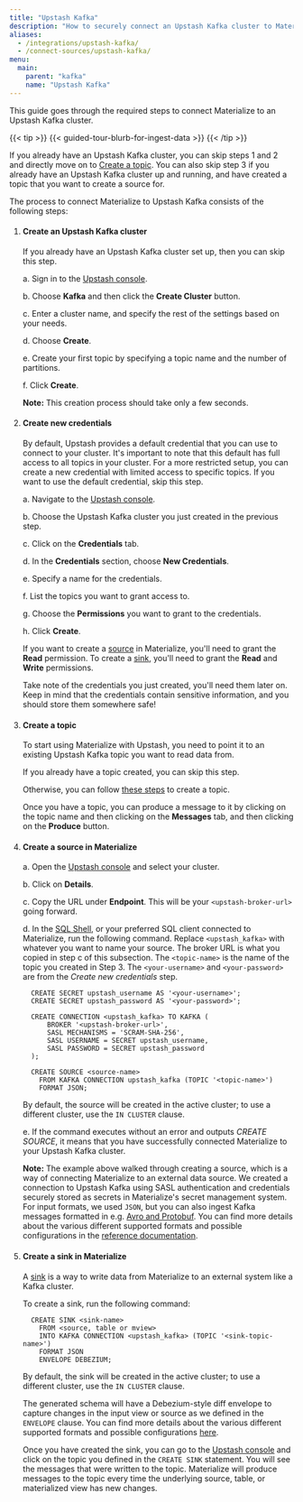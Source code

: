 ```yaml
---
title: "Upstash Kafka"
description: "How to securely connect an Upstash Kafka cluster to Materialize as a source or sink."
aliases:
  - /integrations/upstash-kafka/
  - /connect-sources/upstash-kafka/
menu:
  main:
    parent: "kafka"
    name: "Upstash Kafka"
---
```


[//]: # "TODO(morsapaes) The Kafka guides need to be rewritten for consistency
with the PostgreSQL ones."

This guide goes through the required steps to connect Materialize to an Upstash
Kafka cluster.

{{< tip >}}
{{< guided-tour-blurb-for-ingest-data >}}
{{< /tip >}}

If you already have an Upstash Kafka cluster, you can skip steps 1 and 2 and
directly move on to [Create a topic](#create-a-topic). You can also skip step 3
if you already have an Upstash Kafka cluster up and running, and have created a
topic that you want to create a source for.

The process to connect Materialize to Upstash Kafka consists of the following
steps:

1. #### Create an Upstash Kafka cluster

    If you already have an Upstash Kafka cluster set up, then you can skip this step.

    a. Sign in to the [Upstash console](https://console.upstash.com/login).

    b. Choose **Kafka** and then click the **Create Cluster** button.

    c. Enter a cluster name, and specify the rest of the settings based on your
    needs.

    d. Choose **Create**.

    e. Create your first topic by specifying a topic name and the number of
    partitions.

    f. Click **Create**.

    **Note:** This creation process should take only a few seconds.

2. #### Create new credentials

    By default, Upstash provides a default credential that you can use to
    connect to your cluster. It's important to note that this default has full
    access to all topics in your cluster. For a more restricted setup, you can
    create a new credential with limited access to specific topics. If you want
    to use the default credential, skip this step.

    a. Navigate to the [Upstash console](https://console.upstash.com/login).

    b. Choose the Upstash Kafka cluster you just created in the previous step.

    c. Click on the **Credentials** tab.

    d. In the **Credentials** section, choose **New Credentials**.

    e. Specify a name for the credentials.

    f. List the topics you want to grant access to.

    g. Choose the **Permissions** you want to grant to the credentials.

    h. Click **Create**.

    If you want to create a [source](/sql/create-source/kafka/) in Materialize,
    you'll need to grant the **Read** permission. To create a [sink](/sql/create-sink/kafka/),
    you'll need to grant the **Read** and **Write** permissions.

    Take note of the credentials you just created, you'll need them later on.
    Keep in mind that the credentials contain sensitive information, and you
    should store them somewhere safe!

3. #### Create a topic

    To start using Materialize with Upstash, you need to point it to an existing
    Upstash Kafka topic you want to read data from.

    If you already have a topic created, you can skip this step.

    Otherwise, you can follow [these steps](https://docs.upstash.com/kafka#create-a-topic)
    to create a topic.

    Once you have a topic, you can produce a message to it by clicking on the
    topic name and then clicking on the **Messages** tab, and then clicking on
    the **Produce** button.

4. #### Create a source in Materialize

    a. Open the [Upstash console](https://console.upstash.com/login) and select
    your cluster.

    b. Click on **Details**.

    c. Copy the URL under **Endpoint**. This will be your `<upstash-broker-url>`
    going forward.

    d. In the [SQL Shell](https://console.materialize.com/), or your preferred
    SQL client connected to Materialize, run the following command. Replace
    `<upstash_kafka>` with whatever you want to name your source. The broker
    URL is what you copied in step c of this subsection. The `<topic-name>` is
    the name of the topic you created in Step 3. The `<your-username>` and
    `<your-password>` are from the _Create new credentials_ step.

    ```mzsql
      CREATE SECRET upstash_username AS '<your-username>';
      CREATE SECRET upstash_password AS '<your-password>';

      CREATE CONNECTION <upstash_kafka> TO KAFKA (
          BROKER '<upstash-broker-url>',
          SASL MECHANISMS = 'SCRAM-SHA-256',
          SASL USERNAME = SECRET upstash_username,
          SASL PASSWORD = SECRET upstash_password
      );

      CREATE SOURCE <source-name>
        FROM KAFKA CONNECTION upstash_kafka (TOPIC '<topic-name>')
        FORMAT JSON;
    ```

    By default, the source will be created in the active cluster; to use a
    different cluster, use the `IN CLUSTER` clause.

    e. If the command executes without an error and outputs _CREATE SOURCE_, it
    means that you have successfully connected Materialize to your Upstash
    Kafka cluster.

    **Note:** The example above walked through creating a source, which is a way
    of connecting Materialize to an external data source. We created a
    connection to Upstash Kafka using SASL authentication and credentials
    securely stored as secrets in Materialize's secret management system. For
    input formats, we used `JSON`, but you can also ingest Kafka messages
    formatted in e.g. [Avro and Protobuf](/sql/create-source/kafka/#supported-formats).
    You can find more details about the various different supported formats and
    possible configurations in the [reference documentation](/sql/create-source/kafka/).

5. #### Create a sink in Materialize

    A [sink](/sql/create-sink) is a way to write data from Materialize to an
    external system like a Kafka cluster.

    To create a sink, run the following command:

    ```mzsql
      CREATE SINK <sink-name>
        FROM <source, table or mview>
        INTO KAFKA CONNECTION <upstash_kafka> (TOPIC '<sink-topic-name>')
        FORMAT JSON
        ENVELOPE DEBEZIUM;
    ```

    By default, the sink will be created in the active cluster; to use a
    different cluster, use the `IN CLUSTER` clause.

    The generated schema will have a Debezium-style diff envelope to capture
    changes in the input view or source as we defined in the `ENVELOPE` clause.
    You can find more details about the various different supported formats and
    possible configurations [here](/sql/create-sink/kafka/).

    Once you have created the sink, you can go to the [Upstash console](https://console.upstash.com/login)
    and click on the topic you defined in the `CREATE SINK` statement. You will
    see the messages that were written to the topic. Materialize will produce
    messages to the topic every time the underlying source, table, or
    materialized view has new changes.

